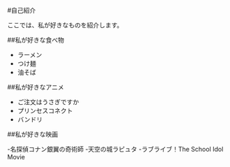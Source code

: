 #自己紹介

ここでは、私が好きなものを紹介します。

##私が好きな食べ物

- ラーメン
- つけ麺
- 油そば

##私が好きなアニメ

- ご注文はうさぎですか
- プリンセスコネクト
- バンドリ

##私が好きな映画

-名探偵コナン銀翼の奇術師
-天空の城ラピュタ
-ラブライブ！The School Idol Movie


